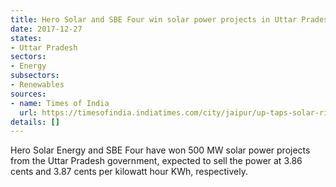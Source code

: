 ```yaml
---
title: Hero Solar and SBE Four win solar power projects in Uttar Pradesh
date: 2017-12-27
states:
- Uttar Pradesh
sectors:
- Energy
subsectors:
- Renewables
sources:
- name: Times of India
  url: https://timesofindia.indiatimes.com/city/jaipur/up-taps-solar-rich-raj-gets-2nd-lowest-tariffs-for-500-mw/articleshow/62215027.cms
details: []
---
```


Hero Solar Energy and SBE Four have won 500 MW solar power projects from the Uttar Pradesh government, expected to sell the power at 3.86 cents and 3.87 cents per kilowatt hour KWh, respectively.
